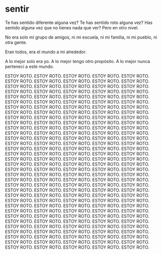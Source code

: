 # sentir

Te has sentido diferente alguna vez?
Te has sentido roto alguna vez?
Has sentido alguna vez que no tienes nada que ver?
Pero en otro nivel.

No era solo mi grupo de amigos,
ni mi escuela,
ni mi familia,
ni mi pueblo,
ni otra gente.

Eran todos,
era el mundo a mi alrededor.

A lo mejor solo era yo.
A lo mejor tengo otro propósito.
A lo mejor nunca pertenecí a este mundo.

ESTOY ROTO. ESTOY ROTO. ESTOY ROTO. ESTOY ROTO. ESTOY ROTO. ESTOY ROTO. ESTOY ROTO. ESTOY ROTO. ESTOY ROTO. ESTOY ROTO. ESTOY ROTO. ESTOY ROTO. ESTOY ROTO. ESTOY ROTO. ESTOY ROTO. ESTOY ROTO. ESTOY ROTO. ESTOY ROTO. ESTOY ROTO. ESTOY ROTO. ESTOY ROTO. ESTOY ROTO. ESTOY ROTO. ESTOY ROTO. ESTOY ROTO. ESTOY ROTO. ESTOY ROTO. ESTOY ROTO. ESTOY ROTO. ESTOY ROTO. ESTOY ROTO. ESTOY ROTO. ESTOY ROTO. ESTOY ROTO. ESTOY ROTO. ESTOY ROTO. ESTOY ROTO. ESTOY ROTO. ESTOY ROTO. ESTOY ROTO. ESTOY ROTO. ESTOY ROTO. ESTOY ROTO. ESTOY ROTO. ESTOY ROTO. ESTOY ROTO. ESTOY ROTO. ESTOY ROTO. ESTOY ROTO. ESTOY ROTO. ESTOY ROTO. ESTOY ROTO. ESTOY ROTO. ESTOY ROTO. ESTOY ROTO. ESTOY ROTO. ESTOY ROTO. ESTOY ROTO. ESTOY ROTO. ESTOY ROTO. ESTOY ROTO. ESTOY ROTO. ESTOY ROTO. ESTOY ROTO. ESTOY ROTO. ESTOY ROTO. ESTOY ROTO. ESTOY ROTO. ESTOY ROTO. ESTOY ROTO. ESTOY ROTO. ESTOY ROTO. ESTOY ROTO. ESTOY ROTO. ESTOY ROTO. ESTOY ROTO. ESTOY ROTO. ESTOY ROTO. ESTOY ROTO. ESTOY ROTO. ESTOY ROTO. ESTOY ROTO. ESTOY ROTO. ESTOY ROTO. ESTOY ROTO. ESTOY ROTO. ESTOY ROTO. ESTOY ROTO. ESTOY ROTO. ESTOY ROTO. ESTOY ROTO. ESTOY ROTO. ESTOY ROTO. ESTOY ROTO. ESTOY ROTO. ESTOY ROTO. ESTOY ROTO. ESTOY ROTO. ESTOY ROTO. ESTOY ROTO. ESTOY ROTO. ESTOY ROTO. ESTOY ROTO. ESTOY ROTO. ESTOY ROTO. ESTOY ROTO. ESTOY ROTO. ESTOY ROTO. ESTOY ROTO. ESTOY ROTO. ESTOY ROTO. ESTOY ROTO. ESTOY ROTO. ESTOY ROTO. ESTOY ROTO. ESTOY ROTO. ESTOY ROTO. ESTOY ROTO. ESTOY ROTO. ESTOY ROTO. ESTOY ROTO. ESTOY ROTO. ESTOY ROTO. ESTOY ROTO. ESTOY ROTO. ESTOY ROTO. ESTOY ROTO. ESTOY ROTO. ESTOY ROTO. ESTOY ROTO. ESTOY ROTO. ESTOY ROTO. ESTOY ROTO. ESTOY ROTO. ESTOY ROTO. ESTOY ROTO. ESTOY ROTO. ESTOY ROTO. ESTOY ROTO. ESTOY ROTO. ESTOY ROTO. ESTOY ROTO. ESTOY ROTO. ESTOY ROTO. ESTOY ROTO. ESTOY ROTO. ESTOY ROTO. ESTOY ROTO. ESTOY ROTO. ESTOY ROTO. ESTOY ROTO. ESTOY ROTO. ESTOY ROTO. ESTOY ROTO. ESTOY ROTO. ESTOY ROTO. ESTOY ROTO. ESTOY ROTO. ESTOY ROTO. ESTOY ROTO. ESTOY ROTO. ESTOY ROTO. ESTOY ROTO. ESTOY ROTO. ESTOY ROTO. ESTOY ROTO. ESTOY ROTO. ESTOY ROTO. ESTOY ROTO. ESTOY ROTO. 